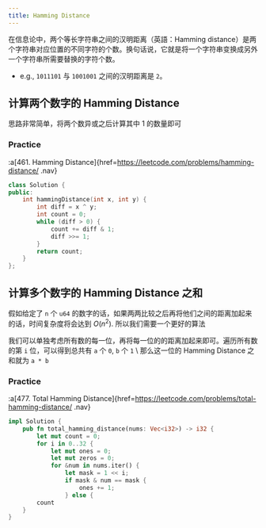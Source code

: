 ```yaml
---
title: Hamming Distance
---
```


在信息论中，两个等长字符串之间的汉明距离（英語：Hamming distance）是两个字符串对应位置的不同字符的个数。换句话说，它就是将一个字符串变换成另外一个字符串所需要替换的字符个数。
- e.g., `1011101` 与 `1001001` 之间的汉明距离是 `2`。

## 计算两个数字的 Hamming Distance

思路非常简单，将两个数异或之后计算其中 1 的数量即可

### Practice

:a[461. Hamming Distance]{href=https://leetcode.com/problems/hamming-distance/ .nav}

```c++
class Solution {
public:
    int hammingDistance(int x, int y) {
        int diff = x ^ y;
        int count = 0;
        while (diff > 0) {
            count += diff & 1;
            diff >>= 1;
        }
        return count;
    }
};
```

## 计算多个数字的 Hamming Distance 之和

假如给定了 `n` 个 `u64` 的数字的话，如果两两比较之后再将他们之间的距离加起来的话，时间复杂度将会达到 $O(n^2)$. 所以我们需要一个更好的算法


我们可以单独考虑所有数的每一位，再将每一位的的距离加起来即可。遍历所有数的第 `i` 位，可以得到总共有 `a` 个 `0`, `b` 个 `1` \ 
那么这一位的 Hamming Distance 之和就为 `a * b`

### Practice

:a[477. Total Hamming Distance]{href=https://leetcode.com/problems/total-hamming-distance/ .nav}

```rust
impl Solution {
    pub fn total_hamming_distance(nums: Vec<i32>) -> i32 {
        let mut count = 0;
        for i in 0..32 {
            let mut ones = 0;
            let mut zeros = 0;
            for &num in nums.iter() {
                let mask = 1 << i;
                if mask & num == mask {
                    ones += 1;
                } else {  
        count
    }
}
```